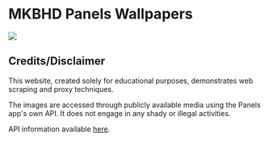 # MKBHD Panels Wallpapers

<kbd>
<a href="https://panels-art.vercel.app">
  <img src="https://panels-art.vercel.app/opengraph-image.png">
</a>
</kbd>

## Credits/Disclaimer

This website, created solely for educational purposes, demonstrates web scraping and proxy techniques.

The images are accessed through publicly available media using the Panels app's own API. It does not engage in any shady or illegal
activities.

API information available [here](https://github.com/panels-app/panels-api).
